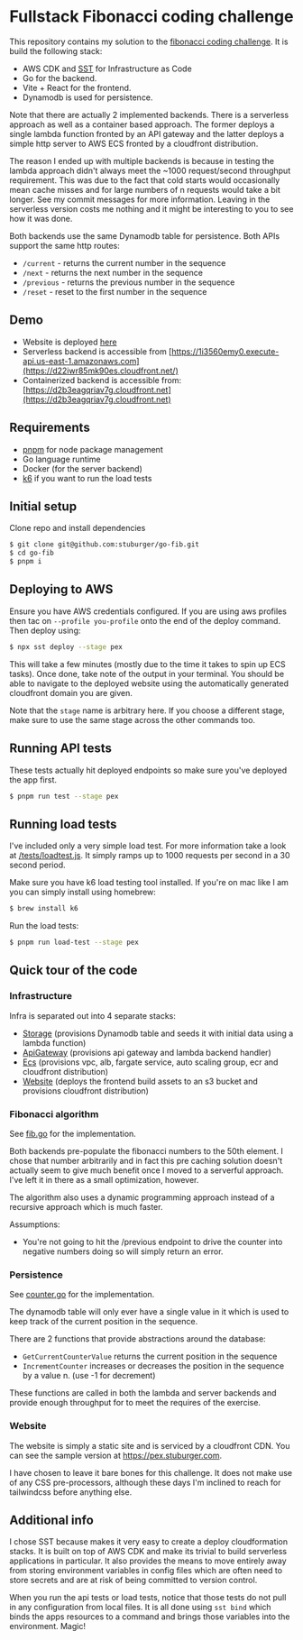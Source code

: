 # Fullstack Fibonacci coding challenge

This repository contains my solution to the [fibonacci coding challenge](https://gist.github.com/stepanbujnak/7fa18e2e97de2fd3f593c00b09c445c2). It is build the following stack:

- AWS CDK and [SST](https://sst.dev/) for Infrastructure as Code
- Go for the backend.
- Vite + React for the frontend.
- Dynamodb is used for persistence.

Note that there are actually 2 implemented backends. There is a serverless approach as well as a container based approach. The former deploys a single lambda function fronted by an API gateway and the latter deploys a simple http server to AWS ECS fronted by a cloudfront distribution.

The reason I ended up with multiple backends is because in testing the lambda approach didn't always meet the ~1000 request/second throughput requirement. This was due to the fact that cold starts would occasionally mean cache misses and for large numbers of n requests would take a bit longer. See my commit messages for more information. Leaving in the serverless version costs me nothing and it might be interesting to you to see how it was done.

Both backends use the same Dynamodb table for persistence. Both APIs support the same http routes:

- `/current` - returns the current number in the sequence
- `/next` - returns the next number in the sequence
- `/previous` - returns the previous number in the sequence
- `/reset` - reset to the first number in the sequence

## Demo

- Website is deployed [here](https://d22iwr85mk90es.cloudfront.net/)
- Serverless backend is accessible from [https://1i3560emy0.execute-api.us-east-1.amazonaws.com](https://d22iwr85mk90es.cloudfront.net/)
- Containerized backend is accessible from: [https://d2b3eagqriav7g.cloudfront.net](https://d2b3eagqriav7g.cloudfront.net)

## Requirements

- [pnpm](https://pnpm.io/installation) for node package management
- Go language runtime
- Docker (for the server backend)
- [k6](https://k6.io/) if you want to run the load tests

## Initial setup

Clone repo and install dependencies

```bash
$ git clone git@github.com:stuburger/go-fib.git
$ cd go-fib
$ pnpm i
```

## Deploying to AWS

Ensure you have AWS credentials configured. If you are using aws profiles then tac on `--profile you-profile` onto the end of the deploy command. Then deploy using:

```bash
$ npx sst deploy --stage pex
```

This will take a few minutes (mostly due to the time it takes to spin up ECS tasks). Once done, take note of the output in your terminal. You should be able to navigate to the deployed website using the automatically generated cloudfront domain you are given.

Note that the `stage` name is arbitrary here. If you choose a different stage, make sure to use the same stage across the other commands too.

## Running API tests

These tests actually hit deployed endpoints so make sure you've deployed the app first.

```bash
$ pnpm run test --stage pex
```

## Running load tests

I've included only a very simple load test. For more information take a look at [/tests/loadtest.js](/tests/loadtest.js). It simply ramps up to 1000 requests per second in a 30 second period.

Make sure you have k6 load testing tool installed. If you're on mac like I am you can simply install using homebrew:

```bash
$ brew install k6
```

Run the load tests:

```bash
$ pnpm run load-test --stage pex
```

## Quick tour of the code

### Infrastructure

Infra is separated out into 4 separate stacks:

- [Storage](/stacks/storage.ts) (provisions Dynamodb table and seeds it with initial data using a lambda function)
- [ApiGateway](/stacks/api-gateway.ts) (provisions api gateway and lambda backend handler)
- [Ecs](/stacks/ecs.ts) (provisions vpc, alb, fargate service, auto scaling group, ecr and cloudfront distribution)
- [Website](/stacks/website.ts) (deploys the frontend build assets to an s3 bucket and provisions cloudfront distribution)

### Fibonacci algorithm

See [fib.go](./fib/fib.go) for the implementation.

Both backends pre-populate the fibonacci numbers to the 50th element. I chose that number arbitrarily and in fact this pre caching solution doesn't actually seem to give much benefit once I moved to a serverful approach. I've left it in there as a small optimization, however.

The algorithm also uses a dynamic programming approach instead of a recursive approach which is much faster.

Assumptions:

- You're not going to hit the /previous endpoint to drive the counter into negative numbers doing so will simply return an error.

### Persistence

See [counter.go](./db/counter.go) for the implementation.

The dynamodb table will only ever have a single value in it which is used to keep track of the current position in the sequence.

There are 2 functions that provide abstractions around the database:

- `GetCurrentCounterValue` returns the current position in the sequence
- `IncrementCounter` increases or decreases the position in the sequence by a value n. (use -1 for decrement)

These functions are called in both the lambda and server backends and provide enough throughput for to meet the requires of the exercise.

### Website

The website is simply a static site and is serviced by a cloudfront CDN. You can see the sample version at https://pex.stuburger.com.

I have chosen to leave it bare bones for this challenge. It does not make use of any CSS pre-processors, although these days I'm inclined to reach for tailwindcss before anything else.

## Additional info

I chose SST because makes it very easy to create a deploy cloudformation stacks. It is built on top of AWS CDK and make its trivial to build serverless applications in particular. It also provides the means to move entirely away from storing environment variables in config files which are often need to store secrets and are at risk of being committed to version control.

When you run the api tests or load tests, notice that those tests do not pull in any configuration from local files. It is all done using `sst bind` which binds the apps resources to a command and brings those variables into the environment. Magic!
